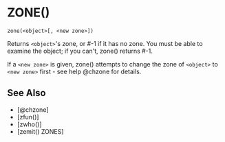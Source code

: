 # ZONE()
`zone(<object>[, <new zone>])`

  Returns `<object>`'s zone, or #-1 if it has no zone. You must be able to examine the object; if you can't, zone() returns #-1.

  If a `<new zone>` is given, zone() attempts to change the zone of `<object>` to `<new zone>` first - see help @chzone for details.


## See Also
- [@chzone]
- [zfun()]
- [zwho()]
- [zemit() ZONES]


